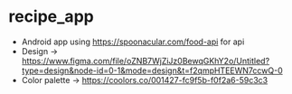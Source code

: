 # recipe_app
* Android app using  https://spoonacular.com/food-api for api
* Design -> https://www.figma.com/file/oZNB7WjZiJz0BewqGKhY2o/Untitled?type=design&node-id=0-1&mode=design&t=f2qmpHTEEWN7ccwQ-0
* Color palette -> https://coolors.co/001427-fc9f5b-f0f2a6-59c3c3
